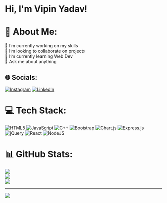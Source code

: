 # Hi, I'm Vipin Yadav! 

# 💫 About Me:
🔭 I’m currently working on my skills<br>👯 I’m looking to collaborate on projects<br>🌱 I’m currently learning Web Dev<br>💬 Ask me about anything


## 🌐 Socials:
[![Instagram](https://img.shields.io/badge/Instagram-%23E4405F.svg?logo=Instagram&logoColor=white)](https://instagram.com/vipin9_) [![LinkedIn](https://img.shields.io/badge/LinkedIn-%230077B5.svg?logo=linkedin&logoColor=white)](https://linkedin.com/in/vipinvyadav) 

# 💻 Tech Stack:
![HTML5](https://img.shields.io/badge/html5-%23E34F26.svg?style=for-the-badge&logo=html5&logoColor=white) ![JavaScript](https://img.shields.io/badge/javascript-%23323330.svg?style=for-the-badge&logo=javascript&logoColor=%23F7DF1E) ![C++](https://img.shields.io/badge/c++-%2300599C.svg?style=for-the-badge&logo=c%2B%2B&logoColor=white) ![Bootstrap](https://img.shields.io/badge/bootstrap-%238511FA.svg?style=for-the-badge&logo=bootstrap&logoColor=white) ![Chart.js](https://img.shields.io/badge/chart.js-F5788D.svg?style=for-the-badge&logo=chart.js&logoColor=white) ![Express.js](https://img.shields.io/badge/express.js-%23404d59.svg?style=for-the-badge&logo=express&logoColor=%2361DAFB) ![jQuery](https://img.shields.io/badge/jquery-%230769AD.svg?style=for-the-badge&logo=jquery&logoColor=white) ![React](https://img.shields.io/badge/react-%2320232a.svg?style=for-the-badge&logo=react&logoColor=%2361DAFB) ![NodeJS](https://img.shields.io/badge/node.js-6DA55F?style=for-the-badge&logo=node.js&logoColor=white)
# 📊 GitHub Stats:
![](https://github-readme-stats.vercel.app/api?username=vip45&theme=transparent&hide_border=false&include_all_commits=true&count_private=true)<br/>
![](https://nirzak-streak-stats.vercel.app/?user=vip45&theme=transparent&hide_border=false)<br/>
![](https://github-readme-stats.vercel.app/api/top-langs/?username=vip45&theme=transparent&hide_border=false&include_all_commits=true&count_private=true&layout=compact)

---
[![](https://visitcount.itsvg.in/api?id=vip45&icon=0&color=0)](https://visitcount.itsvg.in)

<!-- Proudly created with GPRM ( https://gprm.itsvg.in ) -->
